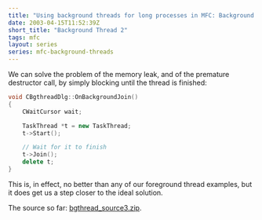 ```yaml
---
title: "Using background threads for long processes in MFC: Background Thread 2"
date: 2003-04-15T11:52:39Z
short_title: "Background Thread 2"
tags: mfc
layout: series
series: mfc-background-threads
---
```


We can solve the problem of the memory leak, and of the premature destructor call, by simply blocking until the thread
is finished:

```c++
void CBgthreadDlg::OnBackgroundJoin()
{
    CWaitCursor wait;

    TaskThread *t = new TaskThread;
    t->Start();

    // Wait for it to finish
    t->Join();
    delete t;
}
```

This is, in effect, no better than any of our foreground thread examples, but it does get us a step closer to the ideal
solution.

The source so far:  [bgthread_source3.zip](/files/2003/2003-04-15-bgthreads/bgthread_source3.zip).
